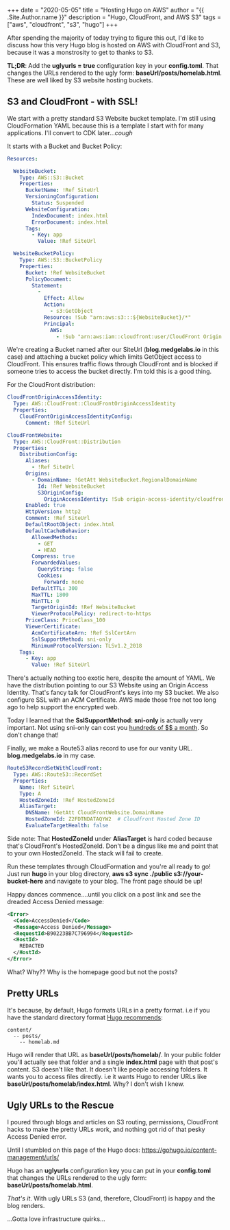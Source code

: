 +++
date = "2020-05-05"
title = "Hosting Hugo on AWS"
author = "{{ .Site.Author.name }}"
description = "Hugo, CloudFront, and AWS S3"
tags = ["aws", "cloudfront", "s3", "hugo"]
+++

After spending the majority of today trying to figure this out, I'd like to discuss how this
very Hugo blog is hosted on AWS with CloudFront and S3, because it was a monstrosity to get
to thanks to S3.

**TL;DR**: Add the **uglyurls = true** configuration key in your **config.toml**. That
changes the URLs rendered to the ugly form: **baseUrl/posts/homelab.html**. These are well
liked by S3 website hosting buckets.

## S3 and CloudFront - with SSL!

We start with a pretty standard S3 Website bucket template. I'm still using CloudFormation YAML
because this is a template I start with for many applications. I'll convert to CDK later..._cough_

It starts with a Bucket and Bucket Policy:

```yaml
Resources:

  WebsiteBucket:
    Type: AWS::S3::Bucket
    Properties:
      BucketName: !Ref SiteUrl
      VersioningConfiguration:
        Status: Suspended
      WebsiteConfiguration:
        IndexDocument: index.html
        ErrorDocument: index.html
      Tags:
        - Key: app
          Value: !Ref SiteUrl

  WebsiteBucketPolicy:
    Type: AWS::S3::BucketPolicy
    Properties:
      Bucket: !Ref WebsiteBucket
      PolicyDocument:
        Statement:
          -
            Effect: Allow
            Action:
              - s3:GetObject
            Resource: !Sub "arn:aws:s3:::${WebsiteBucket}/*"
            Principal:
              AWS:
                - !Sub "arn:aws:iam::cloudfront:user/CloudFront Origin Access Identity ${CloudFrontOriginAccessIdentity}"
```

We're creating a Bucket named after our SiteUrl (**blog.medgelabs.io** in this case) and attaching
a bucket policy which limits GetObject access to CloudFront. This ensures traffic flows through
CloudFront and is blocked if someone tries to access the bucket directly. I'm told this is a
good thing.

For the CloudFront distribution:

```yaml
CloudFrontOriginAccessIdentity:
  Type: AWS::CloudFront::CloudFrontOriginAccessIdentity
  Properties:
    CloudFrontOriginAccessIdentityConfig:
      Comment: !Ref SiteUrl

CloudFrontWebsite:
  Type: AWS::CloudFront::Distribution
  Properties:
    DistributionConfig:
      Aliases:
        - !Ref SiteUrl
      Origins:
        - DomainName: !GetAtt WebsiteBucket.RegionalDomainName
          Id: !Ref WebsiteBucket
          S3OriginConfig:
            OriginAccessIdentity: !Sub origin-access-identity/cloudfront/${CloudFrontOriginAccessIdentity}
      Enabled: true
      HttpVersion: http2
      Comment: !Ref SiteUrl
      DefaultRootObject: index.html
      DefaultCacheBehavior:
        AllowedMethods:
          - GET
          - HEAD
        Compress: true
        ForwardedValues:
          QueryString: false
          Cookies:
            Forward: none
        DefaultTTL: 300
        MaxTTL: 1800
        MinTTL: 0
        TargetOriginId: !Ref WebsiteBucket
        ViewerProtocolPolicy: redirect-to-https
      PriceClass: PriceClass_100
      ViewerCertificate:
        AcmCertificateArn: !Ref SslCertArn
        SslSupportMethod: sni-only
        MinimumProtocolVersion: TLSv1.2_2018
    Tags:
      - Key: app
        Value: !Ref SiteUrl
```

There's actually nothing too exotic here, despite the amount of YAML. We have the distribution
pointing to our S3 Website using an Origin Access Identity. That's fancy talk for CloudFront's
keys into my S3 bucket. We also configure SSL with an ACM Certificate. AWS made those free
not too long ago to help support the encrypted web.

Today I learned that the **SslSupportMethod: sni-only** is actually very important. Not using
sni-only can cost you [hundreds of $$ a month](https://aws.amazon.com/cloudfront/pricing/#Request_Pricing_for_All_HTTP_Methods_(per_10,000)).
So don't change that!

Finally, we make a Route53 alias record to use for our vanity URL. **blog.medgelabs.io** in
my case.

```yaml
Route53RecordSetWithCloudFront:
  Type: AWS::Route53::RecordSet
  Properties:
    Name: !Ref SiteUrl
    Type: A
    HostedZoneId: !Ref HostedZoneId
    AliasTarget:
      DNSName: !GetAtt CloudFrontWebsite.DomainName
      HostedZoneId: Z2FDTNDATAQYW2  # Cloudfront Hosted Zone ID
      EvaluateTargetHealth: false
```

Side note: That **HostedZoneId** under **AliasTarget** is hard coded because that's CloudFront's
HostedZoneId. Don't be a dingus like me and point that to your own HostedZoneId. The stack will
fail to create.

Run these templates through CloudFormation and you're all ready to go!
Just run **hugo** in your blog directory, **aws s3 sync ./public s3://your-bucket-here** and navigate to your blog. The front page should be up!

Happy dances commence....until you click on a post link and see the dreaded Access Denied message:

```xml
<Error>
  <Code>AccessDenied</Code>
  <Message>Access Denied</Message>
  <RequestId>B90223BB7C796994</RequestId>
  <HostId>
    REDACTED
  </HostId>
</Error>
```

What? Why?? Why is the homepage good but not the posts?

## Pretty URLs

It's because, by default, Hugo formats URLs in a pretty format. i.e if you have the
standard directory format [Hugo recommends](https://gohugo.io/content-management/organization/):

```
content/
  -- posts/
    -- homelab.md
```

Hugo will render that URL as **baseUrl/posts/homelab/**. In your public folder you'll actually
see that folder and a single **index.html** page with that post's content. S3 doesn't like that.
It doesn't like people accessing folders. It wants you to access files directly. i.e it wants
Hugo to render URLs like **baseUrl/posts/homelab/index.html**. Why? I don't wish I knew.

## Ugly URLs to the Rescue

I poured through blogs and articles on S3 routing, permissions, CloudFront hacks to make the
pretty URLs work, and nothing got rid of that pesky Access Denied error.

Until I stumbled on this page of the Hugo docs: https://gohugo.io/content-management/urls/

Hugo has an **uglyurls** configuration key you can put in your **config.toml** that
changes the URLs rendered to the ugly form: **baseUrl/posts/homelab.html**.

_That's it_. With ugly URLs S3 (and, therefore, CloudFront) is happy and the blog renders.

...Gotta love infrastructure quirks...

